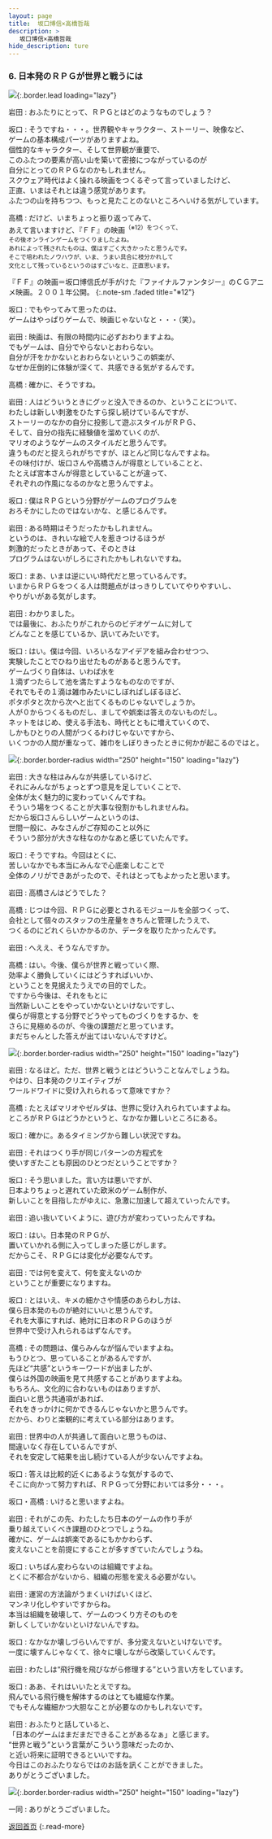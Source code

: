 ```yaml
---
layout: page
title:  坂口博信×高橋哲哉
description: >
   坂口博信×高橋哲哉
hide_description: ture
---
```


### 6. 日本発のＲＰＧが世界と戦うには

![](/interviews/jp/wii/slsjsx4j/vol1/img/mainvisual6.jpg){:.border.lead loading="lazy"}

岩田
: おふたりにとって、ＲＰＧとはどのようなものでしょう？

坂口
: そうですね・・・。世界観やキャラクター、ストーリー、映像など、<br>ゲームの基本構成パーツがありますよね。<br>個性的なキャラクター、そして世界観が重要で、<br>このふたつの要素が高い山を築いて密接につながっているのが<br>自分にとってのＲＰＧなのかもしれません。<br>スクウェア時代はよく操れる映画をつくるぞって言っていましたけど、<br>正直、いまはそれとは違う感覚があります。<br>ふたつの山を持ちつつ、もっと見たことのないところへいける気がしています。

高橋
: だけど、いまちょっと振り返ってみて、<br>あえて言いますけど、『ＦＦ』の映画<SUP>（※12）をつくって、<br>その後オンラインゲームをつくりましたよね。<br>あれによって残されたものは、僕はすごく大きかったと思うんです。<br>そこで培われたノウハウが、いま、うまい具合に枝分かれして<br>文化として残っているというのはすごいなと、正直思います。

『ＦＦ』の映画＝坂口博信氏が手がけた『ファイナルファンタジー』のＣＧアニメ映画。２００１年公開。
{:.note-sm .faded title="※12"}

坂口
: でもやってみて思ったのは、<br>ゲームはやっぱりゲームで、映画じゃないなと・・・（笑）。

岩田
: 映画は、有限の時間内に必ずおわりますよね。<br>でもゲームは、自分でやらないとおわらない。<br>自分が汗をかかないとおわらないというこの娯楽が、<br>なぜか圧倒的に体験が深くて、共感できる気がするんです。

高橋
: 確かに、そうですね。

岩田
: 人はどういうときにグッと没入できるのか、ということについて、<br>わたしは新しい刺激をひたすら探し続けているんですが、<br>ストーリーのなかの自分に投影して遊ぶスタイルがＲＰＧ、<br>そして、自分の指先に経験値を溜めていくのが、<br>マリオのようなゲームのスタイルだと思うんです。<br>違うものだと捉えられがちですが、ほとんど同じなんですよね。<br>その味付けが、坂口さんや高橋さんが得意としていることと、<br>たとえば宮本さんが得意としていることが違って、<br>それぞれの作風になるのかなと思うんですよ。

坂口
: 僕はＲＰＧという分野がゲームのプログラムを<br>おろそかにしたのではないかな、と感じるんです。

岩田
: ある時期はそうだったかもしれません。<br>というのは、きれいな絵で人を惹きつけるほうが<br>刺激的だったときがあって、そのときは<br>プログラムはないがしろにされたかもしれないですね。

坂口
: まあ、いまは逆にいい時代だと思っているんです。<br>いまからＲＰＧをつくる人は問題点がはっきりしていてやりやすいし、<br>やりがいがある気がします。

岩田
: わかりました。<br>では最後に、おふたりがこれからのビデオゲームに対して<br>どんなことを感じているか、訊いてみたいです。

坂口
: はい。僕は今回、いろいろなアイデアを組み合わせつつ、<br>実験したことでひねり出せたものがあると思うんです。<br>ゲームづくり自体は、いわば水を<br>１滴ずつたらして池を満たすようなものなのですが、<br>それでもその１滴は雑巾みたいにしぼればしぼるほど、<br>ポタポタと次から次へと出てくるものじゃないでしょうか。<br>人が０からつくるものだし、ましてや娯楽は答えのないものだし。<br>ネットをはじめ、使える手法も、時代とともに増えていくので、<br>しかもひとりの人間がつくるわけじゃないですから、<br>いくつかの人間が重なって、雑巾をしぼりきったときに何かが起こるのではと。

![](/interviews/jp/wii/slsjsx4j/vol1/img/photo16.jpg){:.border.border-radius width="250" height="150" loading="lazy"}

岩田
: 大きな柱はみんなが共感しているけど、<br>それにみんながちょっとずつ意見を足していくことで、<br>全体が太く魅力的に変わっていくんですね。<br>そういう場をつくることが大事な役割かもしれませんね。<br>だから坂口さんらしいゲームというのは、<br>世間一般に、みなさんがご存知のこと以外に<br>そういう部分が大きな柱なのかなあと感じていたんです。

坂口
: そうですね。今回はとくに、<br>苦しいなかでも本当にみんなで心底楽しむことで<br>全体のノリができあがったので、それはとってもよかったと思います。

岩田
: 高橋さんはどうでした？

高橋
: じつは今回、ＲＰＧに必要とされるモジュールを全部つくって、<br>会社として個々のスタッフの生産量をきちんと管理したうえで、<br>つくるのにどれくらいかかるのか、データを取りたかったんです。

岩田
: へええ、そうなんですか。

高橋
: はい。今後、僕らが世界と戦っていく際、<br>効率よく勝負していくにはどうすればいいか、<br>ということを見据えたうえでの目的でした。<br>ですから今後は、それをもとに<br>当然新しいことをやっていかないといけないですし、<br>僕らが得意とする分野でどうやってものづくりをするか、を<br>さらに見極めるのが、今後の課題だと思っています。<br>まだちゃんとした答えが出てはいないんですけど。

![](/interviews/jp/wii/slsjsx4j/vol1/img/photo17.jpg){:.border.border-radius width="250" height="150" loading="lazy"}

岩田
: なるほど。ただ、世界と戦うとはどういうことなんでしょうね。<br>やはり、日本発のクリエイティブが<br>ワールドワイドに受け入れられるって意味ですか？

高橋
: たとえばマリオやゼルダは、世界に受け入れられていますよね。<br>ところがＲＰＧはどうかというと、なかなか難しいところにある。

坂口
: 確かに。あるタイミングから難しい状況ですね。

岩田
: それはつくり手が同じパターンの方程式を<br>使いすぎたことも原因のひとつだということですか？

坂口
: そう思いました。言い方は悪いですが、<br>日本よりちょっと遅れていた欧米のゲーム制作が、<br>新しいことを目指したがゆえに、急激に加速して超えていったんです。

岩田
: 追い抜いていくように、遊び方が変わっていったんですね。

坂口
: はい。日本発のＲＰＧが、<br>置いていかれる側に入ってしまった感じがします。<br>だからこそ、ＲＰＧには変化が必要なんです。

岩田
: では何を変えて、何を変えないのか<br>ということが重要になりますね。

坂口
: とはいえ、キメの細かさや情感のあらわし方は、<br>僕ら日本発のものが絶対にいいと思うんです。<br>それを大事にすれば、絶対に日本のＲＰＧのほうが<br>世界中で受け入れられるはずなんです。

高橋
: その問題は、僕らみんなが悩んでいますよね。<br>もうひとつ、思っていることがあるんですが、<br>先ほど“共感”というキーワードが出ましたが、<br>僕らは外国の映画を見て共感することがありますよね。<br>もちろん、文化的に合わないものはありますが、<br>面白いと思う共通項があれば、<br>それをきっかけに何かできるんじゃないかと思うんです。<br>だから、わりと楽観的に考えている部分はあります。

岩田
: 世界中の人が共通して面白いと思うものは、<br>間違いなく存在しているんですが、<br>それを安定して結果を出し続けている人が少ないんですよね。

坂口
: 答えは比較的近くにあるような気がするので、<br>そこに向かって努力すれば、ＲＰＧって分野においては多分・・・。

坂口・高橋
: いけると思いますよね。

岩田
: それがこの先、わたしたち日本のゲームの作り手が<br>乗り越えていくべき課題のひとつでしょうね。<br>確かに、ゲームは娯楽であるにもかかわらず、<br>変えないことを前提にすることが多すぎていたんでしょうね。

坂口
: いちばん変わらないのは組織ですよね。<br>とくに不都合がないから、組織の形態を変える必要がない。

岩田
: 運営の方法論がうまくいけばいくほど、<br>マンネリ化しやすいですからね。<br>本当は組織を破壊して、ゲームのつくり方そのものを<br>新しくしていかないといけないんですね。

坂口
: なかなか壊しづらいんですが、多分変えないといけないです。<br>一度に壊すんじゃなくて、徐々に壊しながら改築していくんです。

岩田
: わたしは“飛行機を飛びながら修理する”という言い方をしています。

坂口
: ああ、それはいいたとえですね。<br>飛んでいる飛行機を解体するのはとても繊細な作業。<br>でもそんな繊細かつ大胆なことが必要なのかもしれないです。

岩田
: おふたりと話していると、<br>「日本のゲームはまだまだできることがあるなぁ」と感じます。<br>“世界と戦う”という言葉がこういう意味だったのか、<br>と近い将来に証明できるといいですね。<br>今日はこのおふたりならではのお話を訊くことができました。<br>ありがとうございました。

![](/interviews/jp/wii/slsjsx4j/vol1/img/photo18.jpg){:.border.border-radius width="250" height="150" loading="lazy"}

一同
: ありがとうございました。

[返回首页](../../../../../)
{:.read-more}

